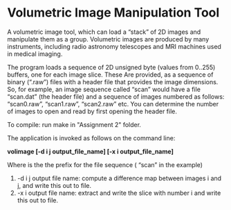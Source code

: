 # Volumetric Image Manipulation Tool

A volumetric image tool, which can load a “stack” of 2D images and manipulate them as a group. 
Volumetric images are produced by many instruments, including radio astronomy telescopes and MRI machines used in medical imaging.

The program loads a sequence of 2D unsigned byte (values from 0..255) buffers, one for each image slice. These Are provided, as a sequence of binary (“.raw”) files with a header file that provides the image dimensions.
So, for example, an image sequence called “scan” would have a file “scan.dat” (the header file) and a sequence of images numbered as follows: “scan0.raw”, “scan1.raw”, “scan2.raw” etc. You can determine the number of images to open and read by first opening the header file. 

To compile: run make in "Assignment 2" folder.

The application is invoked as follows on the command line:

**volimage <imageBase> [-d i j output_file_name] [-x i output_file_name]**

Where <imageBase> is the the prefix for the file sequence ( “scan” in the example) 

1. -d i j output file name: compute a difference map between images i and j, and write this out to file.
2. -x i output file name: extract and write the slice with number i and write this out to file.

